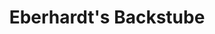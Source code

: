 ---
title: "Eberhardt's Backstube"
url: /ilmenau/eberhardts-backstube-zur-hohen-tanne/
shop: Bäckerei
---